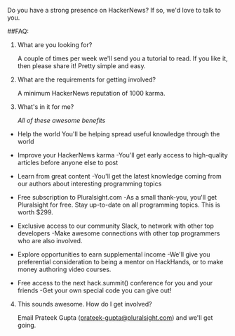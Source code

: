 Do you have a strong presence on HackerNews?  If so, we'd love to talk to you.

##FAQ:

1. What are you looking for?

    A couple of times per week we'll send you a tutorial to read. If you like it, then please share it! Pretty simple and easy.

2. What are the requirements for getting involved?

   A minimum HackerNews reputation of 1000 karma.

3. What's in it for me?
   
   *All of these awesome benefits*

 * Help the world
    You'll be helping spread useful knowledge through the world

 * Improve your HackerNews karma
    -You'll get early access to high-quality articles before anyone else to post
 
* Learn from great content
    -You'll get the latest knowledge coming from our authors about interesting programming topics

 * Free subscription to Pluralsight.com
    -As a small thank-you, you'll get Pluralsight for free. Stay up-to-date on all programming topics.  This is worth $299.

 * Exclusive access to our community Slack, to network with other top developers
    -Make awesome connections with other top programmers who are also involved.

 * Explore opportunities to earn supplemental income
    -We'll give you preferential consideration to being a mentor on HackHands, or to make money authoring video courses.

 * Free access to the next hack.summit() conference for you and your friends
    -Get your own special code you can give out!

4. This sounds awesome. How do I get involved?

   Email Prateek Gupta (prateek-gupta@pluralsight.com) and we'll get going.
